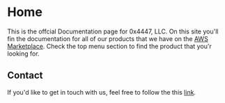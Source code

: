 # Home

This is the offcial Documentation page for 0x4447, LLC. On this site you'll fin the documentation for all of our products that we have on the [AWS Marketplace](https://aws.amazon.com/marketplace/seller-profile?id=80edcebf-11fb-4c36-a3f4-49eb40b518a3). Check the top menu section to find the product that you'r looking for.

## Contact

If you'd like to get in touch with us, feel free to follow the this [link](https://0x4447.com/contact).
